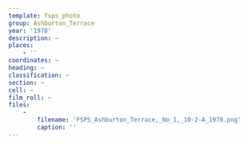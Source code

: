 ```yaml
---
template: fsps_photo
group: Ashburton_Terrace
year: '1978'
description: ~
places:
    - ''
coordinates: ~
heading: ~
classification: ~
section: ~
cell: ~
film_roll: ~
files:
    -
        filename: 'FSPS_Ashburton_Terrace,_No_1,_10-2-A_1978.png'
        caption: ''
---
```


